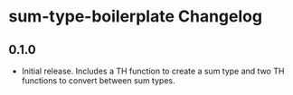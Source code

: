 # sum-type-boilerplate Changelog

## 0.1.0

* Initial release. Includes a TH function to create a sum type and two TH
  functions to convert between sum types.
